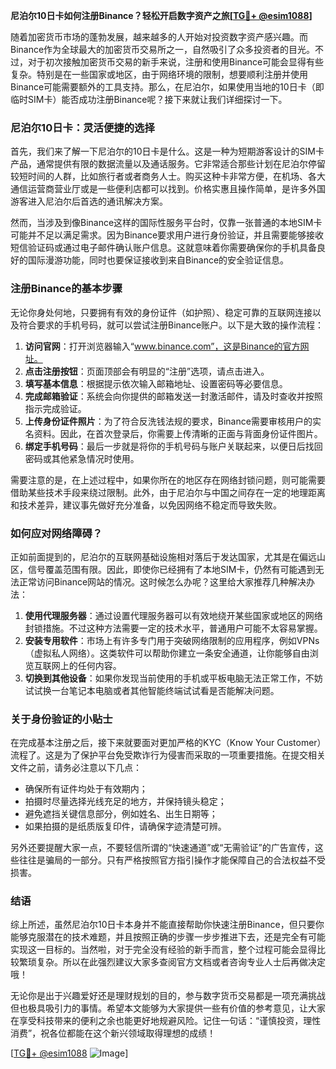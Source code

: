 **尼泊尔10日卡如何注册Binance？轻松开启数字资产之旅[[TG💪+ @esim1088](https://t.me/s/esim1088)]**

随着加密货币市场的蓬勃发展，越来越多的人开始对投资数字资产感兴趣。而Binance作为全球最大的加密货币交易所之一，自然吸引了众多投资者的目光。不过，对于初次接触加密货币交易的新手来说，注册和使用Binance可能会显得有些复杂。特别是在一些国家或地区，由于网络环境的限制，想要顺利注册并使用Binance可能需要额外的工具支持。那么，在尼泊尔，如果使用当地的10日卡（即临时SIM卡）能否成功注册Binance呢？接下来就让我们详细探讨一下。

### 尼泊尔10日卡：灵活便捷的选择

首先，我们来了解一下尼泊尔的10日卡是什么。这是一种为短期游客设计的SIM卡产品，通常提供有限的数据流量以及通话服务。它非常适合那些计划在尼泊尔停留较短时间的人群，比如旅行者或者商务人士。购买这种卡非常方便，在机场、各大通信运营商营业厅或是一些便利店都可以找到。价格实惠且操作简单，是许多外国游客进入尼泊尔后首选的通讯解决方案。

然而，当涉及到像Binance这样的国际性服务平台时，仅靠一张普通的本地SIM卡可能并不足以满足需求。因为Binance要求用户进行身份验证，并且需要能够接收短信验证码或通过电子邮件确认账户信息。这就意味着你需要确保你的手机具备良好的国际漫游功能，同时也要保证接收到来自Binance的安全验证信息。

### 注册Binance的基本步骤

无论你身处何地，只要拥有有效的身份证件（如护照）、稳定可靠的互联网连接以及符合要求的手机号码，就可以尝试注册Binance账户。以下是大致的操作流程：

1. **访问官网**：打开浏览器输入“www.binance.com”，这是Binance的官方网址。
2. **点击注册按钮**：页面顶部会有明显的“注册”选项，请点击进入。
3. **填写基本信息**：根据提示依次输入邮箱地址、设置密码等必要信息。
4. **完成邮箱验证**：系统会向你提供的邮箱发送一封激活邮件，请及时查收并按照指示完成验证。
5. **上传身份证件照片**：为了符合反洗钱法规的要求，Binance需要审核用户的实名资料。因此，在首次登录后，你需要上传清晰的正面与背面身份证件图片。
6. **绑定手机号码**：最后一步就是将你的手机号码与账户关联起来，以便日后找回密码或其他紧急情况时使用。

需要注意的是，在上述过程中，如果你所在的地区存在网络封锁问题，则可能需要借助某些技术手段来绕过限制。此外，由于尼泊尔与中国之间存在一定的地理距离和技术差异，建议事先做好充分准备，以免因网络不稳定而导致失败。

### 如何应对网络障碍？

正如前面提到的，尼泊尔的互联网基础设施相对落后于发达国家，尤其是在偏远山区，信号覆盖范围有限。因此，即使你已经拥有了本地SIM卡，仍然有可能遇到无法正常访问Binance网站的情况。这时候怎么办呢？这里给大家推荐几种解决办法：

1. **使用代理服务器**：通过设置代理服务器可以有效地绕开某些国家或地区的网络封锁措施。不过这种方法需要一定的技术水平，普通用户可能不太容易掌握。
2. **安装专用软件**：市场上有许多专门用于突破网络限制的应用程序，例如VPNs（虚拟私人网络）。这类软件可以帮助你建立一条安全通道，让你能够自由浏览互联网上的任何内容。
3. **切换到其他设备**：如果你发现当前使用的手机或平板电脑无法正常工作，不妨试试换一台笔记本电脑或者其他智能终端试试看是否能解决问题。

### 关于身份验证的小贴士

在完成基本注册之后，接下来就要面对更加严格的KYC（Know Your Customer）流程了。这是为了保护平台免受欺诈行为侵害而采取的一项重要措施。在提交相关文件之前，请务必注意以下几点：

- 确保所有证件均处于有效期内；
- 拍摄时尽量选择光线充足的地方，并保持镜头稳定；
- 避免遮挡关键信息部分，例如姓名、出生日期等；
- 如果拍摄的是纸质版复印件，请确保字迹清楚可辨。

另外还要提醒大家一点，不要轻信所谓的“快速通道”或“无需验证”的广告宣传，这些往往是骗局的一部分。只有严格按照官方指引操作才能保障自己的合法权益不受损害。

### 结语

综上所述，虽然尼泊尔10日卡本身并不能直接帮助你快速注册Binance，但只要你能够克服潜在的技术难题，并且按照正确的步骤一步步推进下去，还是完全有可能实现这一目标的。当然啦，对于完全没有经验的新手而言，整个过程可能会显得比较繁琐复杂。所以在此强烈建议大家多查阅官方文档或者咨询专业人士后再做决定哦！

无论你是出于兴趣爱好还是理财规划的目的，参与数字货币交易都是一项充满挑战但也极具吸引力的事情。希望本文能够为大家提供一些有价值的参考意见，让大家在享受科技带来的便利之余也能更好地规避风险。记住一句话：“谨慎投资，理性消费”，祝各位都能在这个新兴领域取得理想的成绩！

[[TG💪+ @esim1088](https://t.me/s/esim1088) ![Image](https://i.postimg.cc/4NQfJmqS/Snipaste-2025-05-13-00-14-12.png)]